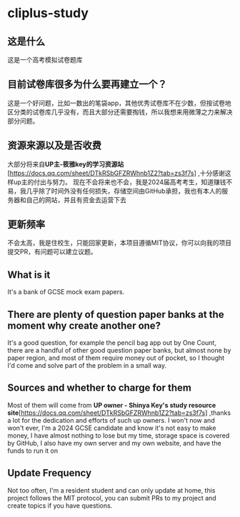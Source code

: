 # cliplus-study
## 这是什么
这是一个高考模拟试卷题库
## 目前试卷库很多为什么要再建立一个？
这是一个好问题，比如一数出的笔袋app，其他优秀试卷库不在少数，但按试卷地区分类的试卷库几乎没有，而且大部分还需要掏钱，所以我想来用微薄之力来解决部分问题。
## 资源来源以及是否收费
大部分将来自**UP主-筱雅key的学习资源站**[https://docs.qq.com/sheet/DTkRSbGFZRWhnb1Z2?tab=zs3f7s] ,十分感谢这样up主的付出与努力。
现在不会将来也不会，我是2024届高考考生，知道赚钱不易，我几乎除了时间外没有任何损失，存储空间由GitHub承担，我也有本人的服务器和自己的网站，并且有资金去运营下去
## 更新频率
不会太高，我是住校生，只能回家更新，本项目遵循MIT协议，你可以向我的项目提交PR，有问题可以建立议题。

## What is it
It's a bank of GCSE mock exam papers.
## There are plenty of question paper banks at the moment why create another one?
It's a good question, for example the pencil bag app out by One Count, there are a handful of other good question paper banks, but almost none by paper region, and most of them require money out of pocket, so I thought I'd come and solve part of the problem in a small way.
## Sources and whether to charge for them
Most of them will come from **UP owner - Shinya Key's study resource site**[https://docs.qq.com/sheet/DTkRSbGFZRWhnb1Z2?tab=zs3f7s] ,thanks a lot for the dedication and efforts of such up owners.
I won't now and won't ever, I'm a 2024 GCSE candidate and know it's not easy to make money, I have almost nothing to lose but my time, storage space is covered by GitHub, I also have my own server and my own website, and have the funds to run it on
## Update Frequency
Not too often, I'm a resident student and can only update at home, this project follows the MIT protocol, you can submit PRs to my project and create topics if you have questions.
